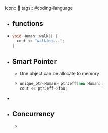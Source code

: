 icon:: 
tags:: #coding-language

- ## functions
- ```cpp
  void Human::walk() {
    cout << "walking...";
  }
  ```
- ## Smart Pointer
	- One object can be allocate to memory
	- ```cpp
	  unique_ptr<Human> ptrJeff(new Human);
	  cout << ptrJeff->foo;
	  ```
-
- ## Concurrency
	-